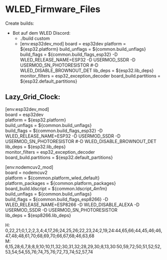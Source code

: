 # WLED_Firmware_Files

Create builds:

- Bot auf dem WLED Discord:
  - ./build custom
  - [env:esp32dev_mod]
board = esp32dev
platform = ${esp32.platform}
build_unflags = ${common.build_unflags}
build_flags = ${common.build_flags_esp32} -D WLED_RELEASE_NAME=ESP32 -D USERMOD_SSDR -D USERMOD_SN_PHOTORESISTOR #-D WLED_DISABLE_BROWNOUT_DET
lib_deps = ${esp32.lib_deps}
monitor_filters = esp32_exception_decoder
board_build.partitions = ${esp32.default_partitions}


## Lazy_Grid_Clock:

[env:esp32dev_mod]  
board = esp32dev  
platform = ${esp32.platform}  
build_unflags = ${common.build_unflags}  
build_flags = ${common.build_flags_esp32} -D WLED_RELEASE_NAME=ESP32 -D USERMOD_SSDR -D USERMOD_SN_PHOTORESISTOR #-D WLED_DISABLE_BROWNOUT_DET  
lib_deps = ${esp32.lib_deps}  
monitor_filters = esp32_exception_decoder  
board_build.partitions = ${esp32.default_partitions}  

[env:nodemcuv2_mod]  
board = nodemcuv2  
platform = ${common.platform_wled_default}  
platform_packages = ${common.platform_packages}  
board_build.ldscript = ${common.ldscript_4m1m}  
build_unflags = ${common.build_unflags}  
build_flags = ${common.build_flags_esp8266} -D WLED_RELEASE_NAME=ESP8266 -D WLED_DISABLE_ALEXA -D USERMOD_SSDR -D USERMOD_SN_PHOTORESISTOR  
lib_deps = ${esp8266.lib_deps}  

H: 0,22,21;0,1,2;2,3,4;4,17,26;24,25,26;22,23,24;2,19,24:44,65,66;44,45,46;46,47,48;48,61,70;68,69,70;66,67,68;46,63,68  
M: 6,15,28;6,7,8;8,9,10;10,11,32;30,31,32;28,29,30;8,13,30:50,59,72;50,51,52;52,53,54;54,55,76;74,75,76;72,73,74;52,57,74
